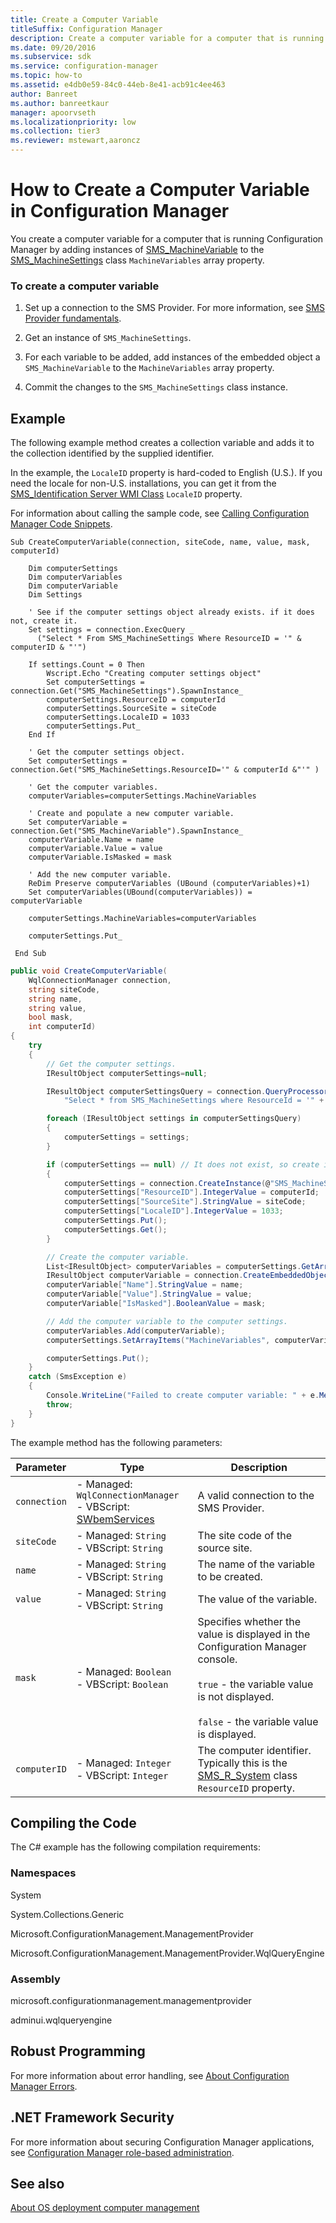 ```yaml
---
title: Create a Computer Variable
titleSuffix: Configuration Manager
description: Create a computer variable for a computer that is running Configuration Manager by adding instances of SMS_MachineVariable to the SMS_MachineSettings class MachineVariables array property.
ms.date: 09/20/2016
ms.subservice: sdk
ms.service: configuration-manager
ms.topic: how-to
ms.assetid: e4db0e59-84c0-44eb-8e41-acb91c4ee463
author: Banreet
ms.author: banreetkaur
manager: apoorvseth
ms.localizationpriority: low
ms.collection: tier3
ms.reviewer: mstewart,aaroncz 
---
```

# How to Create a Computer Variable in Configuration Manager
You create a computer variable for a computer that is running Configuration Manager by adding instances of [SMS_MachineVariable](../../develop/reference/osd/sms_machinevariable-server-wmi-class.md) to the [SMS_MachineSettings](../../develop/reference/osd/sms_machinesettings-server-wmi-class.md) class `MachineVariables` array property.  

### To create a computer variable  

1.  Set up a connection to the SMS Provider. For more information, see [SMS Provider fundamentals](../core/understand/sms-provider-fundamentals.md).  

2.  Get an instance of `SMS_MachineSettings`.  

3.  For each variable to be added, add instances of the embedded object a `SMS_MachineVariable` to the `MachineVariables` array property.  

4.  Commit the changes to the `SMS_MachineSettings` class instance.  

## Example  
 The following example method creates a collection variable and adds it to the collection identified by the supplied identifier.  

 In the example, the `LocaleID` property is hard-coded to English (U.S.). If you need the locale for non-U.S. installations, you can get it from the [SMS_Identification Server WMI Class](../../develop/reference/core/servers/configure/sms_identification-server-wmi-class.md) `LocaleID` property.  

 For information about calling the sample code, see [Calling Configuration Manager Code Snippets](../../develop/core/understand/calling-code-snippets.md).  

```vbs  
Sub CreateComputerVariable(connection, siteCode, name, value, mask, computerId)  

    Dim computerSettings  
    Dim computerVariables  
    Dim computerVariable  
    Dim Settings  

    ' See if the computer settings object already exists. if it does not, create it.  
    Set settings = connection.ExecQuery _  
      ("Select * From SMS_MachineSettings Where ResourceID = '" & computerID & "'")  

    If settings.Count = 0 Then  
        Wscript.Echo "Creating computer settings object"  
        Set computerSettings = connection.Get("SMS_MachineSettings").SpawnInstance_  
        computerSettings.ResourceID = computerId  
        computerSettings.SourceSite = siteCode  
        computerSettings.LocaleID = 1033  
        computerSettings.Put_  
    End If    

    ' Get the computer settings object.  
    Set computerSettings = connection.Get("SMS_MachineSettings.ResourceID='" & computerId &"'" )  

    ' Get the computer variables.  
    computerVariables=computerSettings.MachineVariables  

    ' Create and populate a new computer variable.  
    Set computerVariable = connection.Get("SMS_MachineVariable").SpawnInstance_  
    computerVariable.Name = name  
    computerVariable.Value = value  
    computerVariable.IsMasked = mask  

    ' Add the new computer variable.  
    ReDim Preserve computerVariables (UBound (computerVariables)+1)  
    Set computerVariables(UBound(computerVariables)) = computerVariable  

    computerSettings.MachineVariables=computerVariables  

    computerSettings.Put_  

 End Sub     
```  

```c#  
public void CreateComputerVariable(  
    WqlConnectionManager connection,  
    string siteCode,   
    string name,   
    string value,   
    bool mask,   
    int computerId)  
{  
    try  
    {  
        // Get the computer settings.  
        IResultObject computerSettings=null;  

        IResultObject computerSettingsQuery = connection.QueryProcessor.ExecuteQuery(  
            "Select * from SMS_MachineSettings where ResourceId = '" + computerId + "'");  

        foreach (IResultObject settings in computerSettingsQuery)  
        {  
            computerSettings = settings;  
        }  

        if (computerSettings == null) // It does not exist, so create it.  
        {  
            computerSettings = connection.CreateInstance(@"SMS_MachineSettings");  
            computerSettings["ResourceID"].IntegerValue = computerId;  
            computerSettings["SourceSite"].StringValue = siteCode;  
            computerSettings["LocaleID"].IntegerValue = 1033;  
            computerSettings.Put();  
            computerSettings.Get();  
        }  

        // Create the computer variable.  
        List<IResultObject> computerVariables = computerSettings.GetArrayItems("MachineVariables");  
        IResultObject computerVariable = connection.CreateEmbeddedObjectInstance("SMS_MachineVariable");  
        computerVariable["Name"].StringValue = name;  
        computerVariable["Value"].StringValue = value;  
        computerVariable["IsMasked"].BooleanValue = mask;  

        // Add the computer variable to the computer settings.  
        computerVariables.Add(computerVariable);  
        computerSettings.SetArrayItems("MachineVariables", computerVariables);  

        computerSettings.Put();  
    }  
    catch (SmsException e)  
    {  
        Console.WriteLine("Failed to create computer variable: " + e.Message);  
        throw;  
    }  
}  

```  

 The example method has the following parameters:  

| Parameter | Type | Description |
| --------- | ---- | ----------- |
|`connection`|-   Managed: `WqlConnectionManager`<br />-   VBScript: [SWbemServices](/windows/win32/wmisdk/swbemservices)|A valid connection to the SMS Provider.|  
|`siteCode`|-   Managed: `String`<br />-   VBScript: `String`|The site code of the source site.|  
|`name`|-   Managed: `String`<br />-   VBScript: `String`|The name of the variable to be created.|  
|`value`|-   Managed: `String`<br />-   VBScript: `String`|The value of the variable.|  
|`mask`|-   Managed: `Boolean`<br />-   VBScript: `Boolean`|Specifies whether the value is displayed in the Configuration Manager console.<br /><br /> `true` - the variable value is not displayed.<br /><br /> `false` - the variable value is displayed.|  
|`computerID`|-   Managed: `Integer`<br />-   VBScript: `Integer`|The computer identifier. Typically this is the [SMS_R_System](../../develop/reference/core/clients/manage/sms_r_system-server-wmi-class.md) class `ResourceID` property.|  

## Compiling the Code  
 The C# example has the following compilation requirements:  

### Namespaces  
 System  

 System.Collections.Generic  

 Microsoft.ConfigurationManagement.ManagementProvider  

 Microsoft.ConfigurationManagement.ManagementProvider.WqlQueryEngine  

### Assembly  
 microsoft.configurationmanagement.managementprovider  

 adminui.wqlqueryengine  

## Robust Programming  
 For more information about error handling, see [About Configuration Manager Errors](../../develop/core/understand/about-configuration-manager-errors.md).  

## .NET Framework Security  
 For more information about securing Configuration Manager applications, see [Configuration Manager role-based administration](../../develop/core/servers/configure/role-based-administration.md).  

## See also

[About OS deployment computer management](about-computer-management.md)
